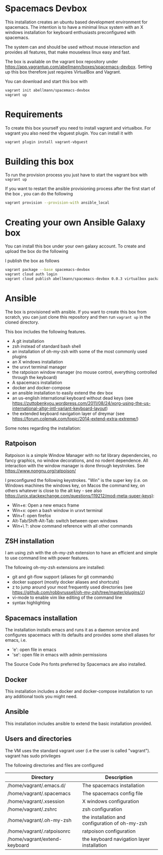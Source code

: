 # Spacemacs Devbox

This installation creates an ubuntu based development environment for spacemacs. The intention is to have a minimal linux system with an X windows installation for keyboard enthusiasts preconfigured with spacemacs.

The system can and should be used without mouse interaction and provides all features, that make mouseless linux easy and fast.

The box is available on the vagrant box repository under <https://app.vagrantup.com/abellmann/boxes/spacemacs-devbox>. Setting up this box therefore just requires VirtualBox and Vagrant.

You can download and start this box with

``` sh
vagrant init abellmann/spacemacs-devbox
vagrant up
```

# Requirements

To create this box yourself you need to install vagrant and virtualbox. For vagrant you also need the vbguest plugin. You can install it with

``` sh
vagrant plugin install vagrant-vbguest
```

# Building this box

To run the provision process you just have to start the vagrant box with `vagrant up` 

If you want to restart the ansible provisioning process after the first start of the box , you can do the following

``` sh
vagrant provision --provision-with ansible_local
```

# Creating your own Ansible Galaxy box

You can install this box under your own galaxy account. To create and upload the box do the following

I publish the box as follows

``` sh
vagrant package --base spacemacs-devbox
vagrant cloud auth login
vagrant cloud publish abellmann/spacemacs-devbox 0.0.3 virtualbox package.box
```

# Ansible 

The box is provisioned with ansible. If you want to create this box from scratch, you can just clone this repository and then run `vagrant up` in the cloned directory.

This box includes the following features.

- A git installation
- zsh instead of standard bash shell
- an installation of oh-my-zsh with some of the most commonly used plugins
- an X windows installation
- the urxvt terminal manager
- the ratpoison window manager (no mouse control, everything controlled through the keyboard)
- A spacemacs installation
- docker and docker-compose
- an ansible installation to easily extend the dev box
- an us-english international keyboard without dead keys (see <https://zuttobenkyou.wordpress.com/2011/08/24/xorg-using-the-us-international-altgr-intl-variant-keyboard-layout>)
- the extended keyboard navigation layer of dreymar (see <https://forum.colemak.com/topic/2014-extend-extra-extreme/>)

Some notes regarding the installation:

## Ratpoison

Ratpoison is a simple Window Manager with no fat library dependencies, no fancy graphics, no window decorations, and no rodent dependence. All interaction with the window manager is done through keystrokes. See <https://www.nongnu.org/ratpoison/>

I preconfigured the following keystrokes. "Win" is the super key (i.e. on Windows machines the windows key, on Macos the command key, on others whatever is close to the alt key - see also <https://unix.stackexchange.com/questions/119212/mod-meta-super-keys)>:

- Win+e: Open a new emacs frame
- Win+x: open a bash window in urxvt terminal
- Win+f: open firefox
- Alt-Tab/Shift-Alt-Tab: switch between open windows
- Win+\ ?: show command reference with all other commands

## ZSH installation

I am using zsh with the oh-my-zsh extension to have an efficient and simple to use command line with power features.

The following oh-my-zsh extensions are installed:

- git and git-flow support (aliases for git commands)
- docker support (mostly docker aliases and shortcuts)
- z to jump around your most frequently used directories (see <https://github.com/robbyrussell/oh-my-zsh/tree/master/plugins/z>)
- vi-mode to enable vim like editing of the command line
- syntax highlighting

## Spacemacs installation

The installation installs emacs and runs it as a daemon service and configures spacemacs with its defaults and provides some shell aliases for emacs, i.e.

- 'e': open file in emacs
- 'se': open file in emacs with admin permissions

The Source Code Pro fonts preferred by Spacemacs are also installed.

## Docker

This installation includes a docker and docker-compose installation to run any additional tools you might need.

## Ansible

This installation includes ansible to extend the basic installation provided.

## Users and directories

The VM uses the standard vagrant user (i.e the user is called "vagrant"). vagrant has sudo privileges

The following directories and files are configured

|Directory|Description|
|---------|-----------|
|/home/vagrant/.emacs.d/|The spacemacs installation|
|/home/vagrant/.spacemacs| The spacemacs config file|
|/home/vagrant/.xsession| X windows configuration|
|/home/vagrant/.zshrc| zsh configuration|
|/home/vagrant/.oh-my-zsh| the installation and configuration of oh-my-zsh|
|/home/vagrant/.ratpoisonrc| ratpoison configuration|
|/home/vagrant/extend-keyboard| the keyboard navigation layer installation|
